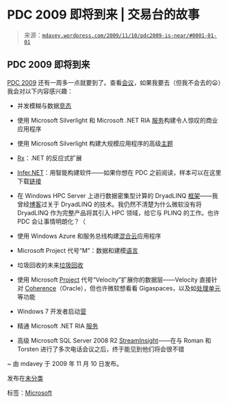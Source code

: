 <!--yml

分类：未分类

日期：2024-05-18 06:11:08

-->

# PDC 2009 即将到来 | 交易台的故事

> 来源：[`mdavey.wordpress.com/2009/11/10/pdc2009-is-near/#0001-01-01`](https://mdavey.wordpress.com/2009/11/10/pdc2009-is-near/#0001-01-01)

## PDC 2009 即将到来

[PDC 2009](http://microsoftpdc.com/) 还有一周多一点就要到了。查看[会议](http://microsoftpdc.com/Sessions)，如果我要去（但我不会去的😦）我会对以下内容感兴趣：

+   并发模糊与数据[竞态](http://microsoftpdc.com/Sessions/VTL32)

+   使用 Microsoft Silverlight 和 Microsoft .NET RIA [服务](http://microsoftpdc.com/Sessions/CL21)构建令人惊叹的商业应用程序

+   使用 Microsoft Silverlight 构建大规模应用程序的高级[主题](http://microsoftpdc.com/Sessions/CL22)

+   [Rx](http://microsoftpdc.com/Sessions/VTL04)：.NET 的反应式扩展

+   [Infer.NET](http://microsoftpdc.com/Sessions/VTL03)：用智能构建软件——如果你想在 PDC 之前阅读，样本可以在这里下载[链接](http://research.microsoft.com/en-us/um/cambridge/projects/infernet/)

+   在 Windows HPC Server 上进行数据密集型计算的 DryadLINQ [框架](http://microsoftpdc.com/Sessions/SVR17)——我曾经[博客](http://www.ddj.com/windows/207401588)过关于 DryadLINQ 的技术。我仍然不清楚为什么微软没有将 DryadLINQ 作为完整产品将其引入 HPC 领域，给它与 PLINQ 的工作。也许 PDC 会让事情明朗化？（

+   使用 Windows Azure 和服务总线构建[混合云](http://microsoftpdc.com/Sessions/SVC18)应用程序

+   Microsoft Project 代号“M”：数据和建模[语言](http://microsoftpdc.com/Sessions/FT34)

+   垃圾回收的未来[垃圾回收](http://microsoftpdc.com/Sessions/FT51)

+   使用 Microsoft [Project](http://microsoftpdc.com/Sessions/FT26) 代号“Velocity”扩展你的数据层——Velocity 直接针对 [Coherence](http://www.oracle.com/technology/products/coherence/index.html)（Oracle），但也许微软想看看 Gigaspaces，以及如[处理单元](http://www.gigaspaces.com/wiki/display/XAP7/Step+One+-+Using+Processing+Units+for+Scaling)等功能

+   Windows 7 开发者启动[营](http://microsoftpdc.com/Sessions/WKSP08)

+   精通 Microsoft .NET RIA [服务](http://microsoftpdc.com/Sessions/CL07)

+   高级 Microsoft SQL Server 2008 R2 [StreamInsight](http://microsoftpdc.com/Sessions/SVR08)——在与 Roman 和 Torsten 进行了多次电话会议之后，终于能见到他们将会很不错

~ 由 mdavey 于 2009 年 11 月 10 日发布。

发布在[未分类](https://mdavey.wordpress.com/category/uncategorized/)

标签：[Microsoft](https://mdavey.wordpress.com/tag/microsoft/)
